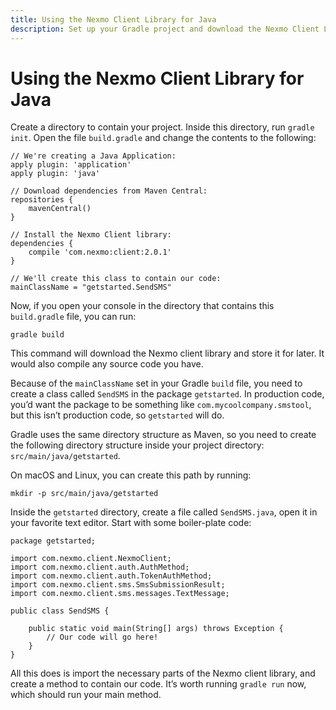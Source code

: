 ```yaml
---
title: Using the Nexmo Client Library for Java
description: Set up your Gradle project and download the Nexmo Client Library for Java.
---
```


# Using the Nexmo Client Library for Java

Create a directory to contain your project. Inside this directory, run `gradle init`. Open the file `build.gradle` and change the contents to the following:

```
// We're creating a Java Application:
apply plugin: 'application'
apply plugin: 'java'
 
// Download dependencies from Maven Central:
repositories {
    mavenCentral()
}
 
// Install the Nexmo Client library:
dependencies {
    compile 'com.nexmo:client:2.0.1'
}
 
// We'll create this class to contain our code:
mainClassName = "getstarted.SendSMS"
```

Now, if you open your console in the directory that contains this `build.gradle` file, you can run:

```
gradle build
```

This command will download the Nexmo client library and store it for later. It would also compile any source code you have.

Because of the `mainClassName` set in your Gradle `build` file, you need to create a class called `SendSMS` in the package `getstarted`. In production code, you’d want the package to be something like `com.mycoolcompany.smstool`, but this isn’t production code, so `getstarted` will do.

Gradle uses the same directory structure as Maven, so you need to create the following directory structure inside your project directory: `src/main/java/getstarted`.

On macOS and Linux, you can create this path by running:

```
mkdir -p src/main/java/getstarted
```

Inside the `getstarted` directory, create a file called `SendSMS.java`, open it in your favorite text editor. Start with some boiler-plate code:

```
package getstarted;
 
import com.nexmo.client.NexmoClient;
import com.nexmo.client.auth.AuthMethod;
import com.nexmo.client.auth.TokenAuthMethod;
import com.nexmo.client.sms.SmsSubmissionResult;
import com.nexmo.client.sms.messages.TextMessage;
 
public class SendSMS {
 
    public static void main(String[] args) throws Exception {
        // Our code will go here!
    }
}
```

All this does is import the necessary parts of the Nexmo client library, and create a method to contain our code. It’s worth running `gradle run` now, which should run your main method.
